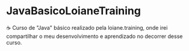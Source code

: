 # JavaBasicoLoianeTraining
:coffee: Curso de "Java" básico realizado pela loiane.training, onde irei compartilhar o meu desenvolvimento e aprendizado no decorrer desse curso.
